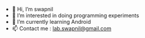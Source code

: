 - 👋 Hi, I’m swapnil
- 👀 I’m interested in doing programming experiments
- 🌱 I’m currently learning Android
- 📫 Contact me : lab.swapnil@gmail.com

<!---
swapnil-s-lab/swapnil-s-lab is a ✨ special ✨ repository because its `README.md` (this file) appears on your GitHub profile.
You can click the Preview link to take a look at your changes.
--->
